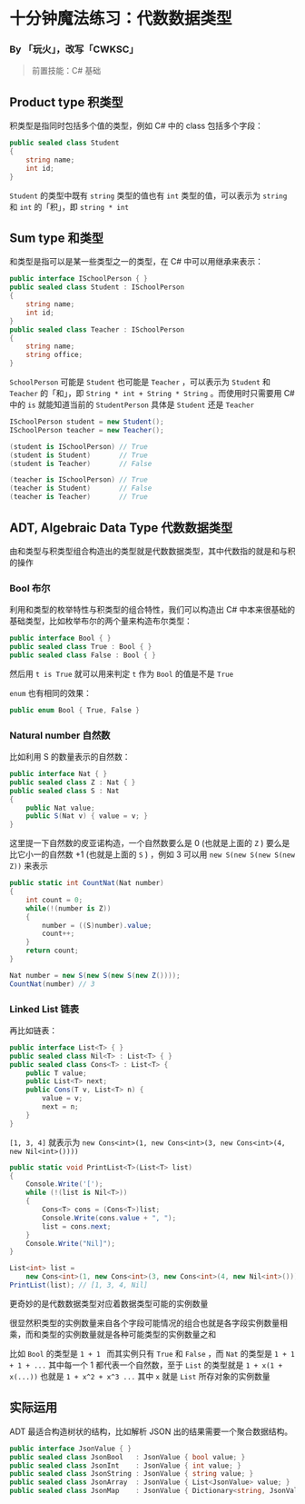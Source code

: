 # 十分钟魔法练习：代数数据类型

### By 「玩火」，改写「CWKSC」

> 前置技能：C# 基础

## Product type 积类型

积类型是指同时包括多个值的类型，例如 C# 中的 class 包括多个字段：


```csharp
public sealed class Student
{
    string name;
    int id;
}
```

 `Student` 的类型中既有 `string` 类型的值也有 `int` 类型的值，可以表示为 `string` 和 `int` 的「积」，即 `string * int` 

## Sum type 和类型

和类型是指可以是某一些类型之一的类型，在 C# 中可以用继承来表示：

```csharp
public interface ISchoolPerson { }
public sealed class Student : ISchoolPerson
{
    string name;
    int id;
}
public sealed class Teacher : ISchoolPerson
{
    string name;
    string office;
}
```

`SchoolPerson` 可能是 `Student` 也可能是 `Teacher` ，可以表示为 `Student` 和 `Teacher` 的「和」，即 `String * int + String * String` 。而使用时只需要用 C# 中的 `is` 就能知道当前的 `StudentPerson` 具体是 `Student` 还是 `Teacher` 

```csharp
ISchoolPerson student = new Student();
ISchoolPerson teacher = new Teacher();

(student is ISchoolPerson) // True
(student is Student)       // True
(student is Teacher)       // False

(teacher is ISchoolPerson) // True
(teacher is Student)       // False
(teacher is Teacher)       // True
```

## ADT, Algebraic Data Type 代数数据类型

由和类型与积类型组合构造出的类型就是代数数据类型，其中代数指的就是和与积的操作

### Bool 布尔 

利用和类型的枚举特性与积类型的组合特性，我们可以构造出 C# 中本来很基础的基础类型，比如枚举布尔的两个量来构造布尔类型：

```csharp
public interface Bool { }
public sealed class True : Bool { }
public sealed class False : Bool { }
```

然后用 `t is True` 就可以用来判定 `t` 作为 `Bool` 的值是不是 `True` 

`enum` 也有相同的效果：

```csharp
public enum Bool { True, False }
```

### Natural number 自然数

比如利用 S 的数量表示的自然数：

```csharp
public interface Nat { }
public sealed class Z : Nat { }
public sealed class S : Nat
{
    public Nat value;
    public S(Nat v) { value = v; }
}
```

这里提一下自然数的皮亚诺构造，一个自然数要么是 0 (也就是上面的 `Z` ) 要么是比它小一的自然数 +1 (也就是上面的 `S` ) ，例如 3 可以用 `new S(new S(new S(new Z))` 来表示

```csharp
public static int CountNat(Nat number)
{
    int count = 0;
    while(!(number is Z))
    {
        number = ((S)number).value;
        count++;
    }
    return count;
}

Nat number = new S(new S(new S(new Z())));
CountNat(number) // 3
```

### Linked List 链表

再比如链表：

```csharp
public interface List<T> { }
public sealed class Nil<T> : List<T> { }
public sealed class Cons<T> : List<T> {
    public T value;
    public List<T> next;
    public Cons(T v, List<T> n) {
        value = v;
        next = n;
    }
}
```

`[1, 3, 4]` 就表示为 `new Cons<int>(1, new Cons<int>(3, new Cons<int>(4, new Nil<int>())))`

```csharp
public static void PrintList<T>(List<T> list)
{
    Console.Write('[');
    while (!(list is Nil<T>))
    {
        Cons<T> cons = (Cons<T>)list;
        Console.Write(cons.value + ", ");
        list = cons.next;
    }
    Console.Write("Nil]");
}

List<int> list = 
    new Cons<int>(1, new Cons<int>(3, new Cons<int>(4, new Nil<int>())));
PrintList(list); // [1, 3, 4, Nil]
```

更奇妙的是代数数据类型对应着数据类型可能的实例数量

很显然积类型的实例数量来自各个字段可能情况的组合也就是各字段实例数量相乘，而和类型的实例数量就是各种可能类型的实例数量之和

比如 `Bool` 的类型是 `1 + 1 ` 而其实例只有 `True` 和 `False` ，而 `Nat` 的类型是 `1 + 1 + 1 + ...` 其中每一个 1 都代表一个自然数，至于 `List` 的类型就是 `1 + x(1 + x(...))` 也就是 `1 + x^2 + x^3 ...` 其中 `x` 就是 `List` 所存对象的实例数量

## 实际运用

ADT 最适合构造树状的结构，比如解析 JSON 出的结果需要一个聚合数据结构。

```csharp
public interface JsonValue { }
public sealed class JsonBool   : JsonValue { bool value; }
public sealed class JsonInt    : JsonValue { int value; }
public sealed class JsonString : JsonValue { string value; }
public sealed class JsonArray  : JsonValue { List<JsonValue> value; }
public sealed class JsonMap    : JsonValue { Dictionary<string, JsonValue> value; }
```
